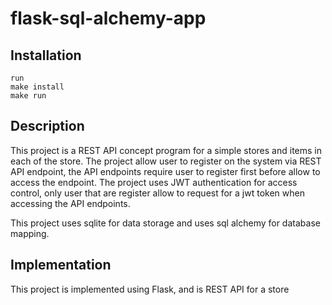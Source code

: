 # flask-sql-alchemy-app

## Installation

```
run
make install
make run 
```

## Description 

This project is a REST API concept program for a simple stores and items in each of the store. The project allow user to register on the system via REST API endpoint, the API endpoints require user to register first before allow to access the endpoint. The project uses JWT authentication for access control, only user that are register allow to request for a jwt token when accessing the API endpoints.

This project uses sqlite for data storage and uses sql alchemy for database mapping.

## Implementation

This project is implemented using Flask, and is REST API for a store
